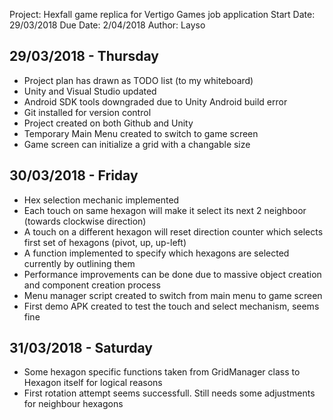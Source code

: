 Project: Hexfall game replica for Vertigo Games job application
Start Date: 29/03/2018
Due Date: 2/04/2018
Author: Layso



29/03/2018 - Thursday
---------------------
- Project plan has drawn as TODO list (to my whiteboard)
- Unity and Visual Studio updated
- Android SDK tools downgraded due to Unity Android build error
- Git installed for version control
- Project created on both Github and Unity
- Temporary Main Menu created to switch to game screen
- Game screen can initialize a grid with a changable size  



30/03/2018 - Friday
-------------------
- Hex selection mechanic implemented
- Each touch on same hexagon will make it select its next 2 neighboor (towards clockwise direction)
- A touch on a different hexagon will reset direction counter which selects first set of hexagons (pivot, up, up-left)
- A function implemented to specify which hexagons are selected currently by outlining them
- Performance improvements can be done due to massive object creation and component creation process
- Menu manager script created to switch from main menu to game screen
- First demo APK created to test the touch and select mechanism, seems fine



31/03/2018 - Saturday
---------------------
- Some hexagon specific functions taken from GridManager class to Hexagon itself for logical reasons
- First rotation attempt seems successfull. Still needs some adjustments for neighbour hexagons
